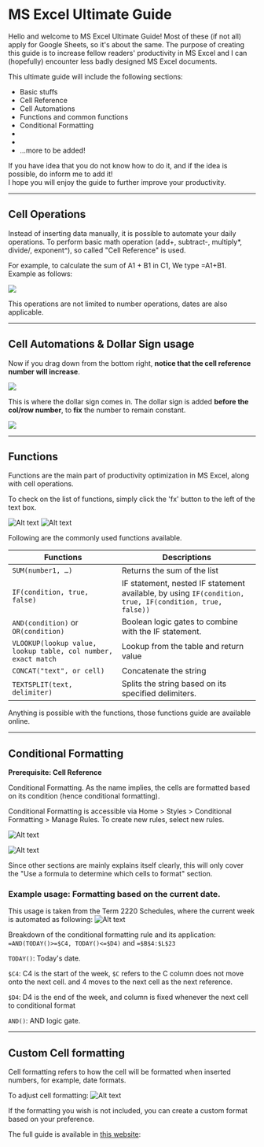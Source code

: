 # MS Excel Ultimate Guide

Hello and welcome to MS Excel Ultimate Guide!
Most of these (if not all) apply for Google Sheets, so it's about the same.
The purpose of creating this guide is to increase fellow readers' productivity in MS Excel and I can (hopefully) encounter less badly designed MS Excel documents.

This ultimate guide will include the following sections:	
-   Basic stuffs
-	Cell Reference
-   Cell Automations 
-	Functions and common functions
-	Conditional Formatting
-	
-	
-	…more to be added!
	
If you have idea that you do not know how to do it, and if the idea is possible, do inform me to add it!	
I hope you will enjoy the guide to further improve your productivity.	

---
## Cell Operations

Instead of inserting data manually, it is possible to automate your daily operations.
To perform basic math operation (add+, subtract-, multiply*, divide/, exponent^), so called "Cell Reference" is used. 

For example, to calculate the sum of A1 + B1 in C1, We type =A1+B1.
Example as follows:

![](img/01.png)

This operations are not limited to number operations, dates are also applicable. 

---
## Cell Automations & Dollar Sign usage

Now if you drag down from the bottom right, **notice that the cell reference number will increase**. 

![](img/02.png)

This is where the dollar sign comes in. The dollar sign is added **before the col/row number**, to **fix** the number to remain constant.

![](img/03.png)

---
## Functions

Functions are the main part of productivity optimization in MS Excel, along with cell operations.

To check on the list of functions, simply click the 'fx' button to the left of the text box.

![Alt text](image.png) 
![Alt text](image-1.png)

Following are the commonly used functions available.

| Functions | Descriptions |
| --- | --- | 
| `SUM(number1, …)`| Returns the sum of the list |
| `IF(condition, true, false)` | IF statement, nested IF statement available, by using `IF(condition, true, IF(condition, true, false))` |
| `AND(condition)` or `OR(condition)` | Boolean logic gates to combine with the IF statement. |
| `VLOOKUP(lookup value, lookup table, col number, exact match` | Lookup from the table and return value |
| `CONCAT("text", or cell)` | Concatenate the string |
| `TEXTSPLIT(text, delimiter)`| Splits the string based on its specified delimiters. |

Anything is possible with the functions, those functions guide are available online.

---
## Conditional Formatting
**Prerequisite: Cell Reference**

Conditional Formatting. As the name implies, the cells are formatted based on its condition (hence conditional formatting).

Conditional Formatting is accessible via Home > Styles > Conditional Formatting > Manage Rules. To create new rules, select new rules. 

![Alt text](image-2.png)

![Alt text](image-3.png)

Since other sections are mainly explains itself clearly, this will only cover the "Use a formula to determine which cells to format" section. 

### Example usage: Formatting based on the current date.

This usage is taken from the Term 2220 Schedules, where the current week is automated as following:
![Alt text](image-4.png)

Breakdown of the conditional formatting rule and its application:
`=AND(TODAY()>=$C4, TODAY()<=$D4)` and `=$B$4:$L$23`

`TODAY()`: Today's date.

`$C4`: C4 is the start of the week, `$C` refers to the C column does not move onto the next cell. and 4 moves to the next cell as the next reference.

`$D4`: D4 is the end of the week, and column is fixed whenever the next cell to conditional format

`AND()`: AND logic gate.

---

## Custom Cell formatting

Cell formatting refers to how the cell will be formatted when inserted numbers, for example, date formats.

To adjust cell formatting: 
![Alt text](image-5.png)

If the formatting you wish is not included, you can create a custom format based on your preference.

The full guide is available in [this website](https://www.ablebits.com/office-addins-blog/custom-excel-number-format/):

